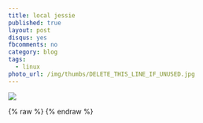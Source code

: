 ```yaml
---
title: local jessie
published: true
layout: post
disqus: yes
fbcomments: no
category: blog
tags: 
  - linux
photo_url: /img/thumbs/DELETE_THIS_LINE_IF_UNUSED.jpg
---
```


![](/img/PICTURE_EXAMPLE.jpg)

{% raw  %}
{% endraw  %}


